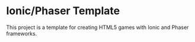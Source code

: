 # Ionic/Phaser Template

This project is a template for creating HTML5 games with Ionic and Phaser frameworks.
